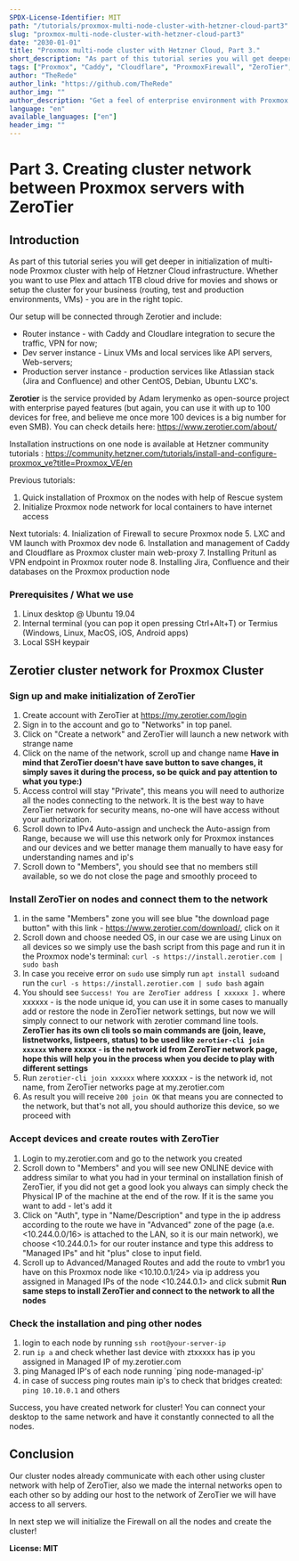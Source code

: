 ```yaml
---
SPDX-License-Identifier: MIT
path: "/tutorials/proxmox-multi-node-cluster-with-hetzner-cloud-part3"
slug: "proxmox-multi-node-cluster-with-hetzner-cloud-part3"
date: "2030-01-01"
title: "Proxmox multi-node cluster with Hetzner Cloud, Part 3."
short_description: "As part of this tutorial series you will get deeper in initialization of multi-node Proxmox cluster with help of Hetzner Cloud infrastructure. Whether you want to use Plex and attach 1TB cloud drive for movies and shows or setup the cluster for your business (routing, test and production environments, VMs) - you are in the right topic."
tags: ["Proxmox", "Caddy", "Cloudflare", "ProxmoxFirewall", "ZeroTier", "AtlassianJira", "AtlassianConfluence", "Pritunl", "VPN"]
author: "TheRede"
author_link: "https://github.com/TheRede"
author_img: ""
author_description: "Get a feel of enterprise environment with Proxmox Cluster delpoyed in the cloud in a couple hours!"
language: "en"
available_languages: ["en"]
header_img: ""
---
```

#  Part 3. Creating cluster network between Proxmox servers with ZeroTier
## Introduction
As part of this tutorial series you will get deeper in initialization of multi-node Proxmox cluster with help of Hetzner Cloud infrastructure. Whether you want to use Plex and attach 1TB cloud drive for movies and shows or setup the cluster for your business (routing, test and production environments, VMs) - you are in the right topic.

Our setup will be connected through Zerotier and include:
- Router instance - with Caddy and Cloudlare integration to secure the traffic, VPN for now;
- Dev server instance - Linux VMs and local services like API servers, Web-servers;
- Production server instance  - production services like Atlassian stack (Jira and Confluence) and other CentOS, Debian, Ubuntu LXC's.

**Zerotier** is the service provided by Adam Ierymenko as open-source project with enterprise payed features (but again, you can use it with up to 100 devices for free, and believe me once more 100 devices is a big number for even SMB). You can check details here: https://www.zerotier.com/about/

Installation instructions on one node is available at Hetzner community tutorials :
https://community.hetzner.com/tutorials/install-and-configure-proxmox_ve?title=Proxmox_VE/en

Previous tutorials:
1. Quick installation of Proxmox on the nodes with help of Rescue system
2. Initialize Proxmox node network for local containers to have internet access

Next tutorials:
4. Inialization of Firewall to secure Proxmox node
5. LXC and VM launch with Proxmox dev node
6. Installation and management of Caddy and Cloudflare as Proxmox cluster main web-proxy
7. Installing Pritunl as VPN endpoint in Proxmox router node
8. Installing Jira, Confluence and their databases on the Proxmox production node

### Prerequisites / What we use
1. Linux desktop @ Ubuntu 19.04
2. Internal terminal (you can pop it open pressing Ctrl+Alt+T) or Termius (Windows, Linux, MacOS, iOS, Android apps)
3. Local SSH keypair

## Zerotier cluster network for Proxmox Cluster
### Sign up and make initialization of ZeroTier
1. Create account with ZeroTier at https://my.zerotier.com/login
2. Sign in to the account and go to "Networks" in top panel.
3. Click on "Create a network" and ZeroTier will launch a new network with strange name
4. Click on the name of the network, scroll up and change name
**Have in mind that ZeroTier doesn't have save button to save changes, it simply saves it during the process, so be quick and pay attention to what you type:)**
5.  Access control will stay "Private", this means you will need to authorize all the nodes connecting to the network. It is the best way to have ZeroTier network for security means, no-one will have access without your authorization.
6.  Scroll down to IPv4 Auto-assign and uncheck the Auto-assign from Range, because we will use this network only for Proxmox instances and our devices and we better manage them manually to have easy for understanding names and ip's
7.  Scroll down to "Members", you should see that no members still available, so we do not close the page and smoothly proceed to
### Install ZeroTier on nodes and connect them to the network
1. in the same "Members" zone you will see blue "the download page button" with this link - https://www.zerotier.com/download/, click on it
2. Scroll down and choose needed OS, in our case we are using Linux on all devices so we simply use the bash script from this page and run it in the Proxmox node's terminal:
`curl -s https://install.zerotier.com | sudo bash`
3. In case you receive error on `sudo` use simply run `apt install sudo`and run the `curl -s https://install.zerotier.com | sudo bash` again
4. You should see `Success! You are ZeroTier address [ xxxxxx ].` where xxxxxx - is the node unique id, you can use it in some cases to manually add or restore the node in ZeroTier network settings, but now we will simply connect to our network with zerotier command line tools.
**ZeroTier has its own cli tools so main commands are (join, leave, listnetworks, listpeers, status) to be used like `zerotier-cli join xxxxxx` where xxxxx - is the network id from ZeroTier network page, hope this will help you in the process when you decide to play with different settings**
5. Run `zerotier-cli join xxxxxx` where xxxxxx - is the network id, not name, from ZeroTier networks page at my.zerotier.com
6. As result you will receive `200 join OK` that means you are connected to the network, but that's not all, you should authorize this device, so we proceed with
### Accept devices and create routes with ZeroTier
1. Login to my.zerotier.com and go to the network you created
2. Scroll down to "Members" and you will see new ONLINE device with address similar to what you had in your terminal on installation finish of ZeroTier, if you did not get a good look you always can simply check the Physical IP of the machine at the end of the row. If it is the same you want to add - let's add it
3. Click on "Auth", type in "Name/Description" and type in the ip address according to the route we have in "Advanced" zone of the page (a.e. <10.244.0.0/16> is attached to the LAN, so it is our main network), we choose <10.244.0.1> for our router instance and type this address to "Managed IPs" and hit "plus" close to input field.
4. Scroll up to Advanced/Managed Routes and add the route to vmbr1 you have on this Proxmox node like <10.10.0.1/24> via ip address you assigned in Managed IPs of the node <10.244.0.1> and click submit
**Run same steps to install ZeroTier and connect to the network to all the nodes**
### Check the installation and ping other nodes
1. login to each node by running `ssh root@your-server-ip`
2. run `ip a` and check whether last device with ztxxxxx has ip you assigned in Managed IP of my.zerotier.com
2. ping Managed IP's of each node running `ping node-managed-ip'
3. in case of success ping routes main ip's to check that bridges created: `ping 10.10.0.1` and others

Success, you have created network for cluster!
You can connect your desktop to the same network and have it constantly connected to all the nodes.

## Conclusion
Our cluster nodes already communicate with each other using cluster network with help of ZeroTier, also we made the internal networks open to each other so by adding our host to the network of ZeroTier we will have access to all servers. 

In next step we will initialize the Firewall on all the nodes and create the cluster!

**License: MIT**
